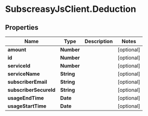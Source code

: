 # SubscreasyJsClient.Deduction

## Properties

Name | Type | Description | Notes
------------ | ------------- | ------------- | -------------
**amount** | **Number** |  | [optional] 
**id** | **Number** |  | [optional] 
**serviceId** | **Number** |  | [optional] 
**serviceName** | **String** |  | [optional] 
**subscriberEmail** | **String** |  | [optional] 
**subscriberSecureId** | **String** |  | [optional] 
**usageEndTime** | **Date** |  | [optional] 
**usageStartTime** | **Date** |  | [optional] 


